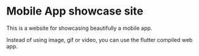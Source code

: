 # Mobile App showcase site 
This is a website for showcasing beautifully a mobile app.

Instead of using image, gif or video, you can use the flutter compiled web app.




